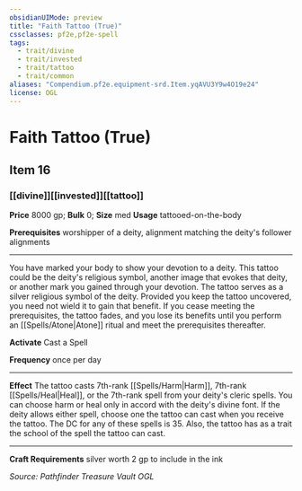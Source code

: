 ```yaml
---
obsidianUIMode: preview
title: "Faith Tattoo (True)"
cssclasses: pf2e,pf2e-spell
tags:
  - trait/divine
  - trait/invested
  - trait/tattoo
  - trait/common
aliases: "Compendium.pf2e.equipment-srd.Item.yqAVU3Y9w4O19e24"
license: OGL
---
```

# Faith Tattoo (True)
## Item 16
### [[divine]][[invested]][[tattoo]]


**Price** 8000 gp; 
**Bulk** 0; **Size** med
**Usage** tattooed-on-the-body

**Prerequisites** worshipper of a deity, alignment matching the deity's follower alignments

* * *

You have marked your body to show your devotion to a deity. This tattoo could be the deity's religious symbol, another image that evokes that deity, or another mark you gained through your devotion. The tattoo serves as a silver religious symbol of the deity. Provided you keep the tattoo uncovered, you need not wield it to gain that benefit. If you cease meeting the prerequisites, the tattoo fades, and you lose its benefits until you perform an [[Spells/Atone|Atone]] ritual and meet the prerequisites thereafter.

**Activate** Cast a Spell

**Frequency** once per day

* * *

**Effect** The tattoo casts 7th-rank [[Spells/Harm|Harm]], 7th-rank [[Spells/Heal|Heal]], or the 7th-rank spell from your deity's cleric spells. You can choose harm or heal only in accord with the deity's divine font. If the deity allows either spell, choose one the tattoo can cast when you receive the tattoo. The DC for any of these spells is 35. Also, the tattoo has as a trait the school of the spell the tattoo can cast.

* * *

**Craft Requirements** silver worth 2 gp to include in the ink

*Source: Pathfinder Treasure Vault*
*OGL*
